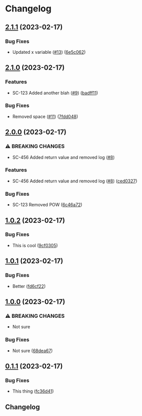 # Changelog

## [2.1.1](https://github.com/Danwakeem/github-actions-test/compare/console-ui-v2.1.0...console-ui-v2.1.1) (2023-02-17)


### Bug Fixes

* Updated x variable ([#13](https://github.com/Danwakeem/github-actions-test/issues/13)) ([6e5c062](https://github.com/Danwakeem/github-actions-test/commit/6e5c062bd058b2d36683c2c6bf75a0b348f939b6))

## [2.1.0](https://github.com/Danwakeem/github-actions-test/compare/console-ui-v2.0.0...console-ui-v2.1.0) (2023-02-17)


### Features

* SC-123 Added another blah ([#9](https://github.com/Danwakeem/github-actions-test/issues/9)) ([badff11](https://github.com/Danwakeem/github-actions-test/commit/badff11ac0c939add0ce97a3e934dde808fb5557))


### Bug Fixes

* Removed space ([#11](https://github.com/Danwakeem/github-actions-test/issues/11)) ([7fdd048](https://github.com/Danwakeem/github-actions-test/commit/7fdd048111547e5b47362bd7790e7e67fcae8428))

## [2.0.0](https://github.com/Danwakeem/github-actions-test/compare/console-ui-v1.0.2...console-ui-v2.0.0) (2023-02-17)


### ⚠ BREAKING CHANGES

* SC-456 Added return value and removed log ([#8](https://github.com/Danwakeem/github-actions-test/issues/8))

### Features

* SC-456 Added return value and removed log ([#8](https://github.com/Danwakeem/github-actions-test/issues/8)) ([ced0327](https://github.com/Danwakeem/github-actions-test/commit/ced0327d5e03b48919a8fa6fe5f8cf77202355f5))


### Bug Fixes

* SC-123 Removed POW ([6c46a72](https://github.com/Danwakeem/github-actions-test/commit/6c46a72da9784fc1dc27a7559e54f7765e402a2a))

## [1.0.2](https://github.com/Danwakeem/github-actions-test/compare/console-ui-v1.0.1...console-ui-v1.0.2) (2023-02-17)


### Bug Fixes

* This is cool ([9cf0305](https://github.com/Danwakeem/github-actions-test/commit/9cf0305d7b4ed0cf555a6d0396ef630f927277af))

## [1.0.1](https://github.com/Danwakeem/github-actions-test/compare/console-ui-v1.0.0...console-ui-v1.0.1) (2023-02-17)


### Bug Fixes

* Better ([fd6cf22](https://github.com/Danwakeem/github-actions-test/commit/fd6cf220cbe84eced9d304e55b7f9dbaa7225dfd))

## [1.0.0](https://github.com/Danwakeem/github-actions-test/compare/console-ui-v0.1.1...console-ui-v1.0.0) (2023-02-17)


### ⚠ BREAKING CHANGES

* Not sure

### Bug Fixes

* Not sure ([68dea67](https://github.com/Danwakeem/github-actions-test/commit/68dea67a4175d3ddc344acc4bc438b13f940c9c0))

## [0.1.1](https://github.com/Danwakeem/github-actions-test/compare/console-ui-v0.1.0...console-ui-v0.1.1) (2023-02-17)


### Bug Fixes

* This thing ([fc36d41](https://github.com/Danwakeem/github-actions-test/commit/fc36d41d969e5feb453566bdc3d5b5824da29067))

## Changelog
